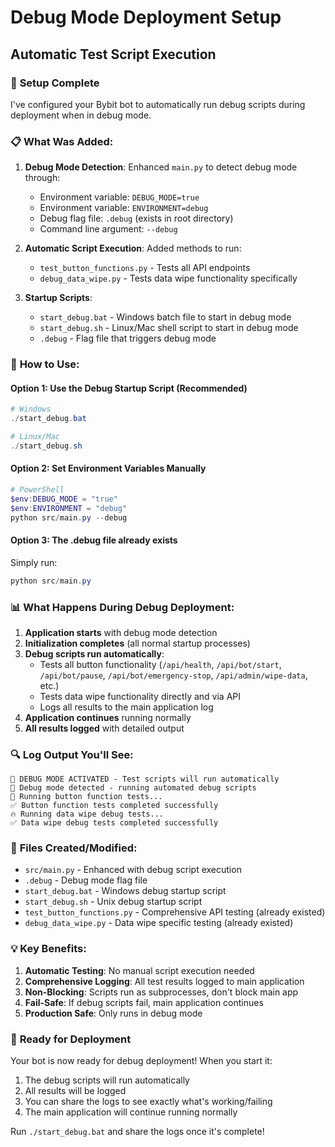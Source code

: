 # Debug Mode Deployment Setup
## Automatic Test Script Execution

### 🔧 **Setup Complete**

I've configured your Bybit bot to automatically run debug scripts during deployment when in debug mode.

### 📋 **What Was Added:**

1. **Debug Mode Detection**: Enhanced `main.py` to detect debug mode through:
   - Environment variable: `DEBUG_MODE=true`
   - Environment variable: `ENVIRONMENT=debug`
   - Debug flag file: `.debug` (exists in root directory)
   - Command line argument: `--debug`

2. **Automatic Script Execution**: Added methods to run:
   - `test_button_functions.py` - Tests all API endpoints
   - `debug_data_wipe.py` - Tests data wipe functionality specifically

3. **Startup Scripts**:
   - `start_debug.bat` - Windows batch file to start in debug mode
   - `start_debug.sh` - Linux/Mac shell script to start in debug mode
   - `.debug` - Flag file that triggers debug mode

### 🚀 **How to Use:**

#### **Option 1: Use the Debug Startup Script (Recommended)**
```powershell
# Windows
./start_debug.bat

# Linux/Mac  
./start_debug.sh
```

#### **Option 2: Set Environment Variables Manually**
```powershell
# PowerShell
$env:DEBUG_MODE = "true"
$env:ENVIRONMENT = "debug"
python src/main.py --debug
```

#### **Option 3: The .debug file already exists**
Simply run:
```powershell
python src/main.py
```

### 📊 **What Happens During Debug Deployment:**

1. **Application starts** with debug mode detection
2. **Initialization completes** (all normal startup processes)
3. **Debug scripts run automatically**:
   - Tests all button functionality (`/api/health`, `/api/bot/start`, `/api/bot/pause`, `/api/bot/emergency-stop`, `/api/admin/wipe-data`, etc.)
   - Tests data wipe functionality directly and via API
   - Logs all results to the main application log
4. **Application continues** running normally
5. **All results logged** with detailed output

### 🔍 **Log Output You'll See:**

```
🔧 DEBUG MODE ACTIVATED - Test scripts will run automatically
🔧 Debug mode detected - running automated debug scripts
🧪 Running button function tests...
✅ Button function tests completed successfully
🔥 Running data wipe debug tests...
✅ Data wipe debug tests completed successfully
```

### 📁 **Files Created/Modified:**

- `src/main.py` - Enhanced with debug script execution
- `.debug` - Debug mode flag file
- `start_debug.bat` - Windows debug startup script
- `start_debug.sh` - Unix debug startup script
- `test_button_functions.py` - Comprehensive API testing (already existed)
- `debug_data_wipe.py` - Data wipe specific testing (already existed)

### 💡 **Key Benefits:**

1. **Automatic Testing**: No manual script execution needed
2. **Comprehensive Logging**: All test results logged to main application
3. **Non-Blocking**: Scripts run as subprocesses, don't block main app
4. **Fail-Safe**: If debug scripts fail, main application continues
5. **Production Safe**: Only runs in debug mode

### 🎯 **Ready for Deployment**

Your bot is now ready for debug deployment! When you start it:

1. The debug scripts will run automatically
2. All results will be logged 
3. You can share the logs to see exactly what's working/failing
4. The main application will continue running normally

Run `./start_debug.bat` and share the logs once it's complete!